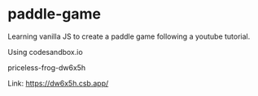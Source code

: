# paddle-game
Learning vanilla JS to create a paddle game following a youtube tutorial.

Using codesandbox.io 

priceless-frog-dw6x5h

Link: https://dw6x5h.csb.app/
